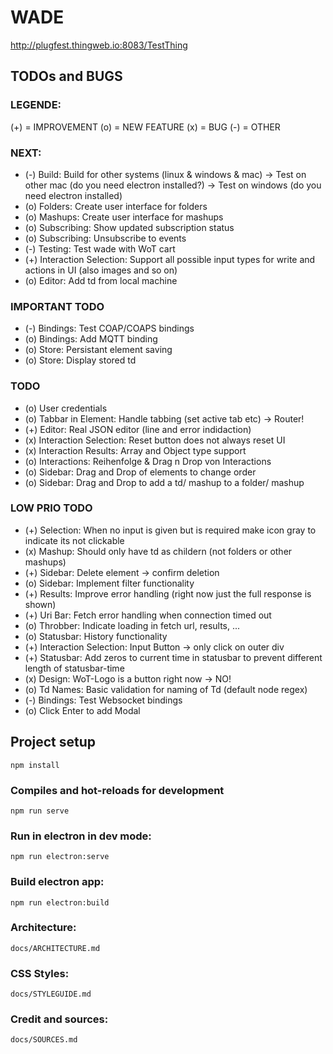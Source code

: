 # WADE
http://plugfest.thingweb.io:8083/TestThing

## TODOs and BUGS 
### LEGENDE:
(+) = IMPROVEMENT
(o) = NEW FEATURE
(x) = BUG
(-) = OTHER

### NEXT: 
- (-) Build: Build for other systems (linux & windows & mac)
             -> Test on other mac (do you need electron installed?)
             -> Test on windows (do you need electron installed)
- (o) Folders: Create user interface for folders
- (o) Mashups: Create user interface for mashups
- (o) Subscribing: Show updated subscription status
- (o) Subscribing: Unsubscribe to events
- (-) Testing: Test wade with WoT cart
- (+) Interaction Selection: Support all possible input types for write and actions in UI (also images and so on)
- (o) Editor: Add td from local machine


### IMPORTANT TODO
- (-) Bindings: Test COAP/COAPS bindings
- (o) Bindings: Add MQTT binding
- (o) Store: Persistant element saving
- (o) Store: Display stored td

### TODO 
- (o) User credentials
- (o) Tabbar in Element: Handle tabbing (set active tab etc) -> Router!
- (+) Editor: Real JSON editor (line and error indidaction)
- (x) Interaction Selection: Reset button does not always reset UI 
- (x) Interaction Results: Array and Object type support 
- (o) Interactions: Reihenfolge & Drag n Drop von Interactions
- (o) Sidebar: Drag and Drop of elements to change order 
- (o) Sidebar: Drag and Drop to add a td/ mashup to a folder/ mashup

### LOW PRIO TODO
- (+) Selection: When no input is given but is required make icon gray to indicate its not clickable
- (x) Mashup: Should only have td as childern (not folders or other mashups) 
- (+) Sidebar: Delete element -> confirm deletion
- (o) Sidebar: Implement filter functionality
- (+) Results: Improve error handling (right now just the full response is shown)
- (+) Uri Bar: Fetch error handling when connection timed out
- (o) Throbber: Indicate loading in fetch url, results, ...
- (o) Statusbar: History functionality
- (+) Interaction Selection: Input Button -> only click on outer div 
- (+) Statusbar: Add zeros to current time in statusbar to prevent different length of statusbar-time
- (x) Design: WoT-Logo is a button right now -> NO!
- (o) Td Names: Basic validation for naming of Td (default node regex)
- (-) Bindings: Test Websocket bindings
- (o) Click Enter to add Modal 

## Project setup
```
npm install
```

### Compiles and hot-reloads for development
```
npm run serve
```

### Run in electron in dev mode: 
```
npm run electron:serve
```

### Build electron app: 
```
npm run electron:build
```

### Architecture:
    docs/ARCHITECTURE.md

### CSS Styles:
    docs/STYLEGUIDE.md

### Credit and sources: 
    docs/SOURCES.md